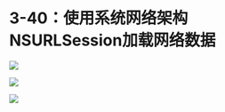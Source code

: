 # 3-40：使用系统网络架构NSURLSession加载网络数据

![](https://gitlab.com/kiriha/my-public-pictures/-/raw/main/pictures/2024/06/16_22_31_43_202406162231099.png)

![](https://gitlab.com/kiriha/my-public-pictures/-/raw/main/pictures/2024/06/16_22_32_40_202406162232886.png)

![](https://gitlab.com/kiriha/my-public-pictures/-/raw/main/pictures/2024/06/16_22_39_12_202406162239488.png)

